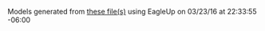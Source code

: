 Models generated from [these file(s)](https://raw.github.com/sparkfun/SHT15_Breakout/9bb0da156d1c69efed4577b1a5ae2cdde9ec95a9/Hardware/SHT1x-Breakout.brd) using EagleUp on 03/23/16 at 22:33:55 -06:00
